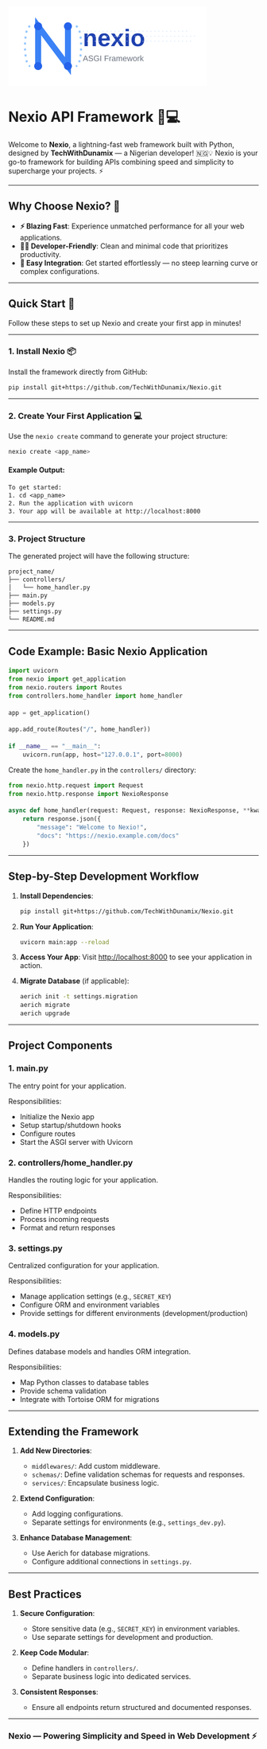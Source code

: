 ![Nexio Logo](docs/logo.svg)
# Nexio API Framework 🚀💻

Welcome to **Nexio**, a lightning-fast web framework built with Python, designed by **TechWithDunamix** — a Nigerian developer! 🇳🇬💡 Nexio is your go-to framework for building APIs combining speed and simplicity to supercharge your projects. ⚡

---

## Why Choose Nexio? 🤔

- **⚡ Blazing Fast**: Experience unmatched performance for all your web applications.
- **👨‍💻 Developer-Friendly**: Clean and minimal code that prioritizes productivity.
- **🔌 Easy Integration**: Get started effortlessly — no steep learning curve or complex configurations.

---

## Quick Start 🚀

Follow these steps to set up Nexio and create your first app in minutes!

---

### 1. Install Nexio 📦

Install the framework directly from GitHub:

```bash
pip install git+https://github.com/TechWithDunamix/Nexio.git
```

---

### 2. Create Your First Application 💻

Use the `nexio create` command to generate your project structure:

```bash
nexio create <app_name>
```

#### Example Output:
```plaintext
To get started:
1. cd <app_name>
2. Run the application with uvicorn
3. Your app will be available at http://localhost:8000
```

---

### 3. Project Structure

The generated project will have the following structure:

```plaintext
project_name/
├── controllers/
│   └── home_handler.py
├── main.py
├── models.py
├── settings.py
└── README.md
```

---

## Code Example: Basic Nexio Application

```python
import uvicorn
from nexio import get_application
from nexio.routers import Routes
from controllers.home_handler import home_handler

app = get_application()

app.add_route(Routes("/", home_handler))

if __name__ == "__main__":
    uvicorn.run(app, host="127.0.0.1", port=8000)
```

Create the `home_handler.py` in the `controllers/` directory:

```python
from nexio.http.request import Request
from nexio.http.response import NexioResponse

async def home_handler(request: Request, response: NexioResponse, **kwargs):
    return response.json({
        "message": "Welcome to Nexio!",
        "docs": "https://nexio.example.com/docs"
    })
```

---

## Step-by-Step Development Workflow

1. **Install Dependencies**:
   ```bash
   pip install git+https://github.com/TechWithDunamix/Nexio.git
   ```

2. **Run Your Application**:
   ```bash
   uvicorn main:app --reload
   ```

3. **Access Your App**:
   Visit [http://localhost:8000](http://localhost:8000) to see your application in action.

4. **Migrate Database** (if applicable):
   ```bash
   aerich init -t settings.migration
   aerich migrate
   aerich upgrade
   ```

---

## Project Components

### **1. main.py**

The entry point for your application.

Responsibilities:
- Initialize the Nexio app
- Setup startup/shutdown hooks
- Configure routes
- Start the ASGI server with Uvicorn

### **2. controllers/home_handler.py**

Handles the routing logic for your application.

Responsibilities:
- Define HTTP endpoints
- Process incoming requests
- Format and return responses

### **3. settings.py**

Centralized configuration for your application.

Responsibilities:
- Manage application settings (e.g., `SECRET_KEY`)
- Configure ORM and environment variables
- Provide settings for different environments (development/production)

### **4. models.py**

Defines database models and handles ORM integration.

Responsibilities:
- Map Python classes to database tables
- Provide schema validation
- Integrate with Tortoise ORM for migrations

---

## Extending the Framework

1. **Add New Directories**:
   - `middlewares/`: Add custom middleware.
   - `schemas/`: Define validation schemas for requests and responses.
   - `services/`: Encapsulate business logic.

2. **Extend Configuration**:
   - Add logging configurations.
   - Separate settings for environments (e.g., `settings_dev.py`).

3. **Enhance Database Management**:
   - Use Aerich for database migrations.
   - Configure additional connections in `settings.py`.

---

## Best Practices

1. **Secure Configuration**:
   - Store sensitive data (e.g., `SECRET_KEY`) in environment variables.
   - Use separate settings for development and production.

2. **Keep Code Modular**:
   - Define handlers in `controllers/`.
   - Separate business logic into dedicated services.

3. **Consistent Responses**:
   - Ensure all endpoints return structured and documented responses.

---

### Nexio — Powering Simplicity and Speed in Web Development ⚡